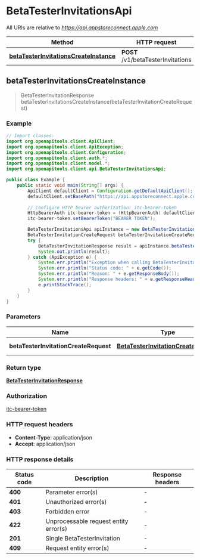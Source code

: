 # BetaTesterInvitationsApi

All URIs are relative to *https://api.appstoreconnect.apple.com*

| Method | HTTP request | Description |
|------------- | ------------- | -------------|
| [**betaTesterInvitationsCreateInstance**](BetaTesterInvitationsApi.md#betaTesterInvitationsCreateInstance) | **POST** /v1/betaTesterInvitations |  |



## betaTesterInvitationsCreateInstance

> BetaTesterInvitationResponse betaTesterInvitationsCreateInstance(betaTesterInvitationCreateRequest)



### Example

```java
// Import classes:
import org.openapitools.client.ApiClient;
import org.openapitools.client.ApiException;
import org.openapitools.client.Configuration;
import org.openapitools.client.auth.*;
import org.openapitools.client.model.*;
import org.openapitools.client.api.BetaTesterInvitationsApi;

public class Example {
    public static void main(String[] args) {
        ApiClient defaultClient = Configuration.getDefaultApiClient();
        defaultClient.setBasePath("https://api.appstoreconnect.apple.com");
        
        // Configure HTTP bearer authorization: itc-bearer-token
        HttpBearerAuth itc-bearer-token = (HttpBearerAuth) defaultClient.getAuthentication("itc-bearer-token");
        itc-bearer-token.setBearerToken("BEARER TOKEN");

        BetaTesterInvitationsApi apiInstance = new BetaTesterInvitationsApi(defaultClient);
        BetaTesterInvitationCreateRequest betaTesterInvitationCreateRequest = new BetaTesterInvitationCreateRequest(); // BetaTesterInvitationCreateRequest | BetaTesterInvitation representation
        try {
            BetaTesterInvitationResponse result = apiInstance.betaTesterInvitationsCreateInstance(betaTesterInvitationCreateRequest);
            System.out.println(result);
        } catch (ApiException e) {
            System.err.println("Exception when calling BetaTesterInvitationsApi#betaTesterInvitationsCreateInstance");
            System.err.println("Status code: " + e.getCode());
            System.err.println("Reason: " + e.getResponseBody());
            System.err.println("Response headers: " + e.getResponseHeaders());
            e.printStackTrace();
        }
    }
}
```

### Parameters


| Name | Type | Description  | Notes |
|------------- | ------------- | ------------- | -------------|
| **betaTesterInvitationCreateRequest** | [**BetaTesterInvitationCreateRequest**](BetaTesterInvitationCreateRequest.md)| BetaTesterInvitation representation | |

### Return type

[**BetaTesterInvitationResponse**](BetaTesterInvitationResponse.md)

### Authorization

[itc-bearer-token](../README.md#itc-bearer-token)

### HTTP request headers

- **Content-Type**: application/json
- **Accept**: application/json

### HTTP response details
| Status code | Description | Response headers |
|-------------|-------------|------------------|
| **400** | Parameter error(s) |  -  |
| **401** | Unauthorized error(s) |  -  |
| **403** | Forbidden error |  -  |
| **422** | Unprocessable request entity error(s) |  -  |
| **201** | Single BetaTesterInvitation |  -  |
| **409** | Request entity error(s) |  -  |

